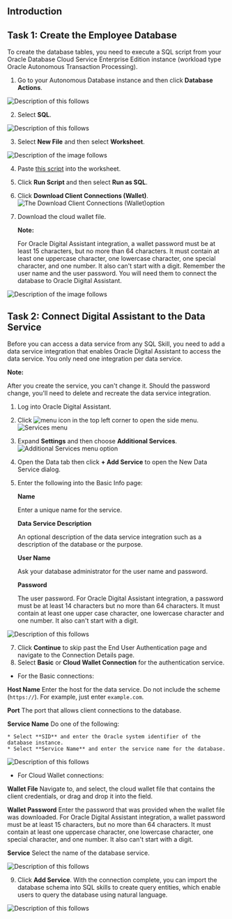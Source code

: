 ## Introduction

## Task 1: Create the Employee Database


To create the database tables, you need to execute a SQL script from your Oracle Database Cloud Service Enterprise Edition instance (workload type Oracle Autonomous Transaction Processing).

1.  Go to your Autonomous Database instance and then click **Database Actions**.

![Description of this  follows](images/database_actions.png)



2.  Select **SQL**.

![Description of this  follows](images/db_actions_sql.png)



3.  Select **New File** and then select **Worksheet**.

![Description of the image follows](images/worksheet.png)



4.  Paste [this script](https://docs.oracle.com/en/cloud/paas/digital-assistant/tutorial-sql-dialogs/files/create_employee_db.txt) into the worksheet.
5.  Click **Run Script** and then select **Run as SQL**.
6.  Click **Download Client Connections (Wallet)**.
![The Download Client Connections (Wallet)option](images/wallet.png)
7.  Download the cloud wallet file.
    
    **Note:**
    
    For Oracle Digital Assistant integration, a wallet password must be at least 15 characters, but no more than 64 characters. It must contain at least one uppercase character, one lowercase character, one special character, and one number. It also can't start with a digit. Remember the user name and the user password. You will need them to connect the database to Oracle Digital Assistant.
    
![Description of the image follows](images/download_wallet_credentials_dialog.png)



## Task 2: Connect Digital Assistant to the Data Service


Before you can access a data service from any SQL Skill, you need to add a data service integration that enables Oracle Digital Assistant to access the data service. You only need one integration per data service.

**Note:**

After you create the service, you can't change it. Should the password change, you'll need to delete and recreate the data service integration.

1.  Log into Oracle Digital Assistant.
2.  Click ![menu icon](images/menu.png "menu") in the top left corner to open the side menu.
![Services menu](images/dashboard_menu.png)
4.  Expand **Settings** and then choose **Additional Services**.
![Additional Services menu option](images/left_menu_addl_services.png)
5.  Open the Data tab then click **\+ Add Service** to open the New Data Service dialog.
6.  Enter the following into the Basic Info page:    
    
    **Name**
    
    Enter a unique name for the service.
    
    **Data Service Description**
    
    An optional description of the data service integration such as a description of the database or the purpose.
    
    **User Name**
    
    Ask your database administrator for the user name and password.
    
    **Password**
    
    The user password. For Oracle Digital Assistant integration, a password must be at least 14 characters but no more than 64 characters. It must contain at least one upper case character, one lowercase character and one number. It also can't start with a digit.
    

![Description of this  follows](images/new_data_service_dialog_basic_info.png)



7.  Click **Continue** to skip past the End User Authentication page and navigate to the Connection Details page.
8.  Select **Basic** or **Cloud Wallet Connection** for the authentication service.

* For the Basic connections:
        
 **Host Name**
 Enter the host for the data service. Do not include the scheme (`https://`). For example, just enter `example.com`.
        
 **Port**
 The port that allows client connections to the database.
        
 **Service Name**
 Do one of the following:
        
    * Select **SID** and enter the Oracle system identifier of the database instance.
    * Select **Service Name** and enter the service name for the database.
        
    
![Description of this  follows](images/new_data_service_dialog_connection_details_basic.png)
        
* For Cloud Wallet connections:

 **Wallet File**
 Navigate to, and select, the cloud wallet file that contains the client credentials, or drag and drop it into the field.
        
 **Wallet Password**
 Enter the password that was provided when the wallet file was downloaded. For Oracle Digital Assistant integration, a wallet password must be at least 15 characters, but no more than 64 characters. It must contain at least one uppercase character, one lowercase character, one special character, and one number. It also can't start with a digit.
        
 **Service** 
 Select the name of the database service.
        
    
![Description of this  follows](images/new_data_service_dialog_connection_details.png)
    

    
9.  Click **Add Service**. With the connection complete, you can import the database schema into SQL skills to create query entities, which enable users to query the database using natural language.

![Description of this  follows](images/data_service_created.png)

